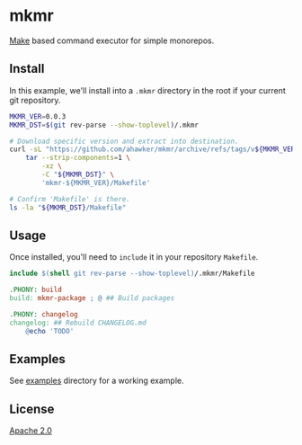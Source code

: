 # mkmr

[Make](https://www.gnu.org/software/make/) based command executor for simple monorepos.

## Install

In this example, we'll install into a `.mkmr` directory in the root if your current git repository.

```bash
MKMR_VER=0.0.3
MKMR_DST=$(git rev-parse --show-toplevel)/.mkmr

# Download specific version and extract into destination.
curl -sL "https://github.com/ahawker/mkmr/archive/refs/tags/v${MKMR_VER}.tar.gz" | \
    tar --strip-components=1 \
        -xz \
        -C "${MKMR_DST}" \
        'mkmr-${MKMR_VER}/Makefile'

# Confirm 'Makefile' is there.
ls -la "${MKMR_DST}/Makefile"
```

## Usage

Once installed, you'll need to `include` it in your repository `Makefile`.

```makefile
include $(shell git rev-parse --show-toplevel)/.mkmr/Makefile

.PHONY: build
build: mkmr-package ; @ ## Build packages

.PHONY: changelog
changelog: ## Rebuild CHANGELOG.md
    @echo 'TODO'
```

## Examples

See [examples](examples) directory for a working example.

## License

[Apache 2.0](LICENSE)
